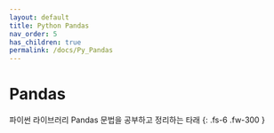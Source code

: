 ```yaml
---
layout: default
title: Python Pandas
nav_order: 5
has_children: true
permalink: /docs/Py_Pandas
---
```


# Pandas

파이썬 라이브러리 Pandas 문법을 공부하고 정리하는 타래
{: .fs-6 .fw-300 }
